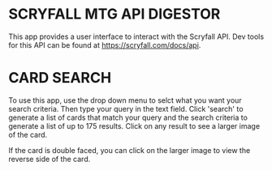 # SCRYFALL MTG API DIGESTOR

This app provides a user interface to interact with the Scryfall API. Dev tools for this API can be found
at https://scryfall.com/docs/api.

# CARD SEARCH

To use this app, use the drop down menu to selct what you want your search criteria. Then type your query
in the text field. Click 'search' to generate a list of cards that match your query and the search criteria
to generate a list of up to 175 results. Click on any result to see a larger image of the card.

If the card is double faced, you can click on the larger image to view the reverse side of the card.